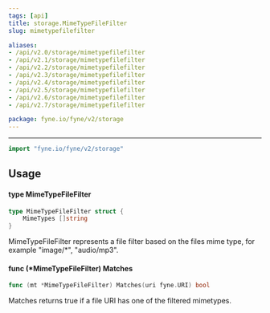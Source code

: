 ```yaml
---
tags: [api]
title: storage.MimeTypeFileFilter
slug: mimetypefilefilter

aliases:
- /api/v2.0/storage/mimetypefilefilter
- /api/v2.1/storage/mimetypefilefilter
- /api/v2.2/storage/mimetypefilefilter
- /api/v2.3/storage/mimetypefilefilter
- /api/v2.4/storage/mimetypefilefilter
- /api/v2.5/storage/mimetypefilefilter
- /api/v2.6/storage/mimetypefilefilter
- /api/v2.7/storage/mimetypefilefilter

package: fyne.io/fyne/v2/storage
---
```



---
```go
import "fyne.io/fyne/v2/storage"
```

## Usage

#### type MimeTypeFileFilter

```go
type MimeTypeFileFilter struct {
	MimeTypes []string
}
```

MimeTypeFileFilter represents a file filter based on the files mime type, for example "image/*", "audio/mp3".

#### func (*MimeTypeFileFilter) Matches

```go
func (mt *MimeTypeFileFilter) Matches(uri fyne.URI) bool
```
Matches returns true if a file URI has one of the filtered mimetypes.
